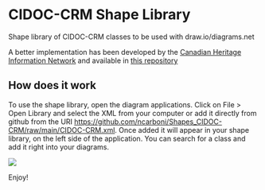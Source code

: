 # CIDOC-CRM Shape Library


Shape library of CIDOC-CRM classes to be used with draw.io/diagrams.net

A better implementation has been developed by the [Canadian Heritage Information Network](https://github.com/chin-rcip) and available in [this repository](https://github.com/chin-rcip/diagrams.net_libraries)


## How does it work

To use the shape library, open the diagram applications. Click on File > Open Library and select the XML from your computer or add it directly from github from the URI https://github.com/ncarboni/Shapes_CIDOC-CRM/raw/main/CIDOC-CRM.xml. Once added it will appear in your shape library, on the left side of the application. You can search for a class and add it right into your diagrams.


![](screenshots/use.gif)



Enjoy!






